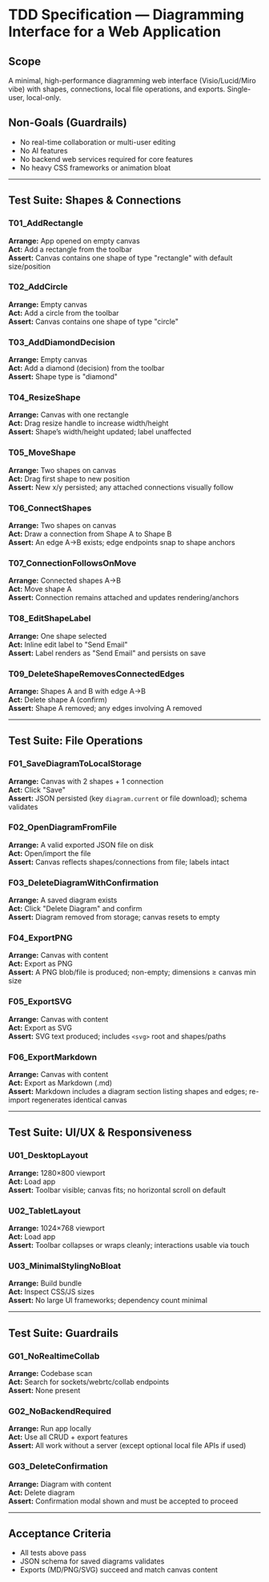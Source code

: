 # TDD Specification — Diagramming Interface for a Web Application

## Scope
A minimal, high-performance diagramming web interface (Visio/Lucid/Miro vibe) with shapes, connections, local file operations, and exports. Single-user, local-only.

## Non-Goals (Guardrails)
- No real-time collaboration or multi-user editing
- No AI features
- No backend web services required for core features
- No heavy CSS frameworks or animation bloat

---

## Test Suite: Shapes & Connections

### T01_AddRectangle
**Arrange:** App opened on empty canvas  
**Act:** Add a rectangle from the toolbar  
**Assert:** Canvas contains one shape of type "rectangle" with default size/position

### T02_AddCircle
**Arrange:** Empty canvas  
**Act:** Add a circle from the toolbar  
**Assert:** Canvas contains one shape of type "circle"

### T03_AddDiamondDecision
**Arrange:** Empty canvas  
**Act:** Add a diamond (decision) from the toolbar  
**Assert:** Shape type is "diamond"

### T04_ResizeShape
**Arrange:** Canvas with one rectangle  
**Act:** Drag resize handle to increase width/height  
**Assert:** Shape’s width/height updated; label unaffected

### T05_MoveShape
**Arrange:** Two shapes on canvas  
**Act:** Drag first shape to new position  
**Assert:** New x/y persisted; any attached connections visually follow

### T06_ConnectShapes
**Arrange:** Two shapes on canvas  
**Act:** Draw a connection from Shape A to Shape B  
**Assert:** An edge A→B exists; edge endpoints snap to shape anchors

### T07_ConnectionFollowsOnMove
**Arrange:** Connected shapes A→B  
**Act:** Move shape A  
**Assert:** Connection remains attached and updates rendering/anchors

### T08_EditShapeLabel
**Arrange:** One shape selected  
**Act:** Inline edit label to "Send Email"  
**Assert:** Label renders as "Send Email" and persists on save

### T09_DeleteShapeRemovesConnectedEdges
**Arrange:** Shapes A and B with edge A→B  
**Act:** Delete shape A (confirm)  
**Assert:** Shape A removed; any edges involving A removed

---

## Test Suite: File Operations

### F01_SaveDiagramToLocalStorage
**Arrange:** Canvas with 2 shapes + 1 connection  
**Act:** Click "Save"  
**Assert:** JSON persisted (key `diagram.current` or file download); schema validates

### F02_OpenDiagramFromFile
**Arrange:** A valid exported JSON file on disk  
**Act:** Open/import the file  
**Assert:** Canvas reflects shapes/connections from file; labels intact

### F03_DeleteDiagramWithConfirmation
**Arrange:** A saved diagram exists  
**Act:** Click "Delete Diagram" and confirm  
**Assert:** Diagram removed from storage; canvas resets to empty

### F04_ExportPNG
**Arrange:** Canvas with content  
**Act:** Export as PNG  
**Assert:** A PNG blob/file is produced; non-empty; dimensions ≥ canvas min size

### F05_ExportSVG
**Arrange:** Canvas with content  
**Act:** Export as SVG  
**Assert:** SVG text produced; includes `<svg>` root and shapes/paths

### F06_ExportMarkdown
**Arrange:** Canvas with content  
**Act:** Export as Markdown (.md)  
**Assert:** Markdown includes a diagram section listing shapes and edges; re-import regenerates identical canvas

---

## Test Suite: UI/UX & Responsiveness

### U01_DesktopLayout
**Arrange:** 1280×800 viewport  
**Act:** Load app  
**Assert:** Toolbar visible; canvas fits; no horizontal scroll on default

### U02_TabletLayout
**Arrange:** 1024×768 viewport  
**Act:** Load app  
**Assert:** Toolbar collapses or wraps cleanly; interactions usable via touch

### U03_MinimalStylingNoBloat
**Arrange:** Build bundle  
**Act:** Inspect CSS/JS sizes  
**Assert:** No large UI frameworks; dependency count minimal

---

## Test Suite: Guardrails

### G01_NoRealtimeCollab
**Arrange:** Codebase scan  
**Act:** Search for sockets/webrtc/collab endpoints  
**Assert:** None present

### G02_NoBackendRequired
**Arrange:** Run app locally  
**Act:** Use all CRUD + export features  
**Assert:** All work without a server (except optional local file APIs if used)

### G03_DeleteConfirmation
**Arrange:** Diagram with content  
**Act:** Delete diagram  
**Assert:** Confirmation modal shown and must be accepted to proceed

---

## Acceptance Criteria
- All tests above pass  
- JSON schema for saved diagrams validates  
- Exports (MD/PNG/SVG) succeed and match canvas content
